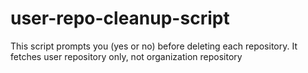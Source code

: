 # user-repo-cleanup-script
This script prompts you (yes or no) before deleting each repository. It fetches user repository only, not organization repository
